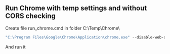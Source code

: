 
## Run Chrome with temp settings and without CORS checking
Create file run_chrome.cmd in folder C:\Temp\Chrome\
```powershell
"C:\Program Files\Google\Chrome\Application\chrome.exe" --disable-web-security --disable-gpu --user-data-dir=C:\Temp\Chrome\chromeTemp
```
And run it